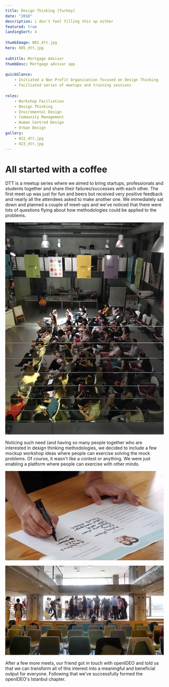 ```yaml
---
title: Design Thinking [Turkey]
date: "2018"
description: i don't feel filling this up either
featured: true
landingSort: 4

thumbImage: 002_dtt.jpg
hero: 005_dtt.jpg

subtitle: Mortgage Advisor
thumbDesc: Mortgage advisor app

quickGlance: 
    - Initiated a Non Profit Organisation focused on Design Thinking
    - Faciliated series of meetups and training sessions 
    
roles: 
    - Workshop Faciliation
    - Design Thinking
    - Enviromental Design
    - Community Management
    - Human Centred Design
    - Urban Design
gallery: 
    - 022_dtt.jpg
    - 023_dtt.jpg
---
```


# All started with a coffee

DTT is a meetup series where we aimed to bring startups, professionals and students together and share their failures/successes with each other. The first meet up was just for fun and beers but received very positive feedback and nearly all the attendees asked to make another one. We immediately sat down and planned a couple of meet-ups and we've noticed that there were lots of questions flying about how methodologies could be applied to the problems.

![](./001_dtt.jpg)

Noticing such need (and having so many people together who are interested in design thinking methodologies, we decided to include a few mockup workshop ideas where people can exercise solving the mock problems. Of course, it wasn't like a contest or anything. We were just enabling a platform where people can exercise with other minds.

![](./002_dtt.jpg)

![](./003_dtt.jpg)

After a few more meets, our friend  got in touch with openIDEO and told us that we can transform all of this interest into a meaningful and beneficial output for everyone. Following that we've successfully formed the openIDEO's Istanbul chapter.